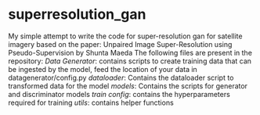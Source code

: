 # superresolution_gan

My simple attempt to write the code for super-resolution gan for satellite imagery based on the paper: Unpaired Image Super-Resolution using Pseudo-Supervision by Shunta Maeda
The following files are present in the repository:
*Data Generator*: contains scripts to create training data that can be ingested by the model, feed the location of your data in datagenerator/config.py
*dataloader*: Contains the dataloader script to transformed data for the model
*models*: Contains the scripts for generator and discriminator models
*train config*: contains the hyperparameters required for training 
*utils*: contains helper functions 

